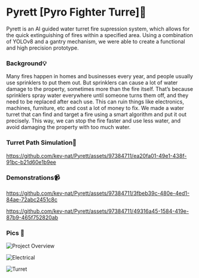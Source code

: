 # Pyrett [Pyro Fighter Turre]🧯
Pyrett is an AI guided water turret fire supression system, which allows for the quick extinguishing of fires within a specified area. Using a combination of YOLOv8 and a gantry mechanism, we were able to create a functional and high precision prototype.

### Background💡
Many fires happen in homes and businesses every year, and people usually use sprinklers to put them out. But sprinklers can cause a lot of water damage to the property, sometimes more than the fire itself. That’s because sprinklers spray water everywhere until someone turns them off, and they need to be replaced after each use. This can ruin things like electronics, machines, furniture, etc and cost a lot of money to fix. We made a water turret that can find and target a fire using a smart algorithm and put it out precisely. This way, we can stop the fire faster and use less water, and avoid damaging the property with too much water.

### Turret Path Simulation🧠
https://github.com/kev-nat/Pyrett/assets/97384711/ea20fa01-49e1-438f-91bc-b21d60e1b9ee

### Demonstrations📹
https://github.com/kev-nat/Pyrett/assets/97384711/3fbeb39c-480e-4ed1-84ae-72abc2451c8c

https://github.com/kev-nat/Pyrett/assets/97384711/49316a45-1584-419e-87b9-465f752820ab

### Pics 📸
![Project Overview](https://github.com/kev-nat/Pyrett/assets/97384711/a003e25a-5c8b-42d2-8f56-a9a6e115fc8f)

![Electrical](https://github.com/kev-nat/Pyrett/assets/97384711/ac95d54a-77f9-4b22-936a-b48e0f0bc130)

![Turret](https://github.com/kev-nat/Pyrett/assets/97384711/a6e967bb-be50-48ff-900b-70260dd696c9)
